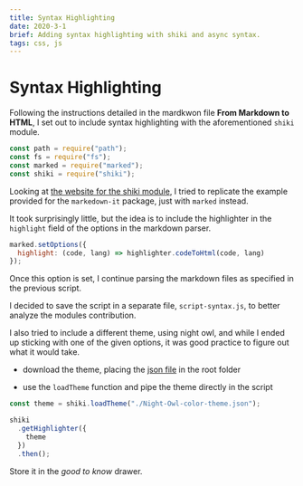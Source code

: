```yaml
---
title: Syntax Highlighting
date: 2020-3-1
brief: Adding syntax highlighting with shiki and async syntax.
tags: css, js
---
```


# Syntax Highlighting

Following the instructions detailed in the mardkwon file **From Markdown to HTML**, I set out to include syntax highlighting with the aforementioned `shiki` module.

```js
const path = require("path");
const fs = require("fs");
const marked = require("marked");
const shiki = require("shiki");
```

Looking at [the website for the shiki module](https://shiki.matsu.io/), I tried to replicate the example provided for the `markedown-it` package, just with `marked` instead.

It took surprisingly little, but the idea is to include the highlighter in the `highlight` field of the options in the markdown parser.

```js
marked.setOptions({
  highlight: (code, lang) => highlighter.codeToHtml(code, lang)
});
```

Once this option is set, I continue parsing the markdown files as specified in the previous script.

I decided to save the script in a separate file, `script-syntax.js`, to better analyze the modules contribution.

I also tried to include a different theme, using night owl, and while I ended up sticking with one of the given options, it was good practice to figure out what it would take.

- download the theme, placing the [json file](https://github.com/sdras/night-owl-vscode-theme/blob/master/themes/Night%20Owl-color-theme.json) in the root folder

- use the `loadTheme` function and pipe the theme directly in the script

```js
const theme = shiki.loadTheme("./Night-Owl-color-theme.json");

shiki
  .getHighlighter({
    theme
  })
  .then();
```

Store it in the _good to know_ drawer.
